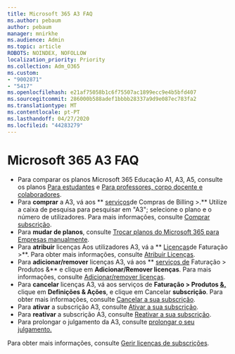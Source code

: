 ```yaml
---
title: Microsoft 365 A3 FAQ
ms.author: pebaum
author: pebaum
manager: mnirkhe
ms.audience: Admin
ms.topic: article
ROBOTS: NOINDEX, NOFOLLOW
localization_priority: Priority
ms.collection: Adm_O365
ms.custom:
- "9002871"
- "5417"
ms.openlocfilehash: e21af75058b1c6f75507ac1899ecc9e4b5bfd407
ms.sourcegitcommit: 286000b588adef1bbbb28337a9d9e087ec783fa2
ms.translationtype: MT
ms.contentlocale: pt-PT
ms.lasthandoff: 04/27/2020
ms.locfileid: "44283279"
---
```

# <a name="microsoft-365-a3-faq"></a>Microsoft 365 A3 FAQ

- Para comparar os planos Microsoft 365 Educação A1, A3, A5, consulte os planos [Para estudantes](https://www.microsoft.com/microsoft-365/academic/compare-office-365-education-plans?activetab=tab:primaryr1) e [Para professores, corpo docente e colaboradores](https://www.microsoft.com/microsoft-365/academic/compare-office-365-education-plans?activetab=tab:primaryr2).
- Para **comprar** a A3, vá aos ** [serviços](https://go.microsoft.com/fwlink/p/?linkid=868433)de Compras de Billing >.** Utilize a caixa de pesquisa para pesquisar em "A3"; selecione o plano e o número de utilizadores. Para mais informações, consulte [Comprar subscrição](https://docs.microsoft.com/microsoft-365/commerce/buy-another-subscription).
- Para **mudar de planos**, consulte [Trocar planos do Microsoft 365 para Empresas manualmente](https://docs.microsoft.com/microsoft-365/commerce/subscriptions/switch-plans-manually?view=o365-worldwide).
- Para **atribuir** licenças Aos utilizadores A3, vá a ** [Licenças](https://go.microsoft.com/fwlink/p/?linkid=842264)de Faturação >**. Para obter mais informações, consulte [Atribuir Licenças](https://docs.microsoft.com/microsoft-365/admin/manage/assign-licenses-to-users?view=o365-worldwide).
- Para **adicionar/remover** licenças A3, vá aos ** [serviços de](https://go.microsoft.com/fwlink/p/?linkid=842054) Faturação > Produtos &** e clique em **Adicionar/Remover licenças**. Para mais informações, consulte [Adicionar/remover licenças](https://docs.microsoft.com/microsoft-365/commerce/licenses/buy-licenses?view=o365-worldwide#add-or-remove-licenses-for-your-business-subscription). 
- Para **cancelar** licenças A3, vá aos serviços de **Faturação > Produtos [&,](https://go.microsoft.com/fwlink/p/?linkid=842054)** clique em **Definições & Ações**, e clique em Cancelar **subscrição**. Para obter mais informações, consulte [Cancelar a sua subscrição](https://docs.microsoft.com/office365/admin/subscriptions-and-billing/cancel-your-subscription).
- Para **ativar** a subscrição A3, consulte [Ativar a sua subscrição](https://docs.microsoft.com/alchemyinsights/activate-your-office-365-subscription).
- Para **reativar** a subscrição A3, consulte [Reativar a sua subscrição](https://docs.microsoft.com/alchemyinsights/reactivate-your-subscription).
- Para prolongar o julgamento da A3, consulte [prolongar o seu julgamento.](https://docs.microsoft.com/alchemyinsights/extend-your-trial-for-office-365-for-business)

Para obter mais informações, consulte [Gerir licenças de subscrições](https://docs.microsoft.com/microsoft-365/commerce/licenses/buy-licenses?view=o365-worldwide#add-or-remove-licenses-for-your-business-subscription).
